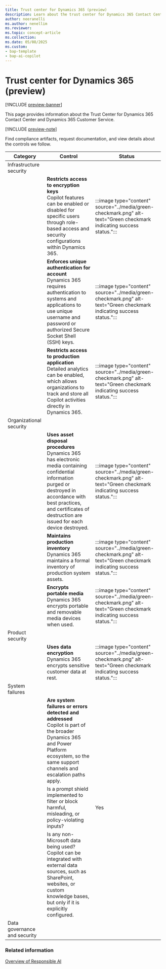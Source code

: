 ```yaml
---
title: Trust center for Dynamics 365 (preview)
description: Learn about the trust center for Dynamics 365 Contact Center and Customer Service, a resource for customers to learn about the security, privacy, and compliance of Microsoft products and services.
author: neeranelli
ms.author: nenellim
ms.reviewer: 
ms.topic: concept-article
ms.collection: 
ms.date: 05/08/2025
ms.custom: 
- bap-template
- bap-ai-copilot
---
```


# Trust center for Dynamics 365 (preview)

[!INCLUDE [preview-banner](~/../shared-content/shared/preview-includes/preview-banner.md)]
 
This page provides information about the Trust Center for Dynamics 365 Contact Center and Dynamics 365 Customer Service.

[!INCLUDE [preview-note](~/../shared-content/shared/preview-includes/preview-note-d365.md)]

Find compliance artifacts, request documentation, and view details about the controls we follow.

| Category  |Control|Status|
|------|-------|------|
|Infrastructure security|||
||**Restricts access to encryption keys** <br>Copilot features can be enabled or disabled for specific users through role-based access and security configurations within Dynamics 365. |:::image type="content" source="../media/green-checkmark.png" alt-text="Green checkmark indicating success status.":::|
||**Enforces unique authentication for account**<br> Dynamics 365 requires authentication to systems and applications to use unique username and password or authorized Secure Socket Shell (SSH) keys. |:::image type="content" source="../media/green-checkmark.png" alt-text="Green checkmark indicating success status.":::|
||**Restricts access to production application**<br>Detailed analytics can be enabled, which allows organizations to track and store all Copilot activities directly in Dynamics 365.|:::image type="content" source="../media/green-checkmark.png" alt-text="Green checkmark indicating success status.":::|
|Organizational security|||
||**Uses asset disposal procedures** <br>Dynamics 365 has electronic media containing confidential information purged or destroyed in accordance with best practices, and certificates of destruction are issued for each device destroyed.|:::image type="content" source="../media/green-checkmark.png" alt-text="Green checkmark indicating success status.":::|
||**Maintains production inventory**<br>Dynamics 365 maintains a formal inventory of production system assets.|:::image type="content" source="../media/green-checkmark.png" alt-text="Green checkmark indicating success status.":::|
||**Encrypts portable media**<br>Dynamics 365 encrypts portable and removable media devices when used.|:::image type="content" source="../media/green-checkmark.png" alt-text="Green checkmark indicating success status.":::|
|Product security|||
||**Uses data encryption**<br> Dynamics 365 encrypts sensitive customer data at rest. |:::image type="content" source="../media/green-checkmark.png" alt-text="Green checkmark indicating success status.":::|
|System failures|||
||**Are system failures or errors detected and addressed** <br> Copilot is part of the broader Dynamics 365 and Power Platform ecosystem, so the same support channels and escalation paths apply. ||
||Is a prompt shield implemented to filter or block harmful, misleading, or policy-violating inputs? <br>|Yes|
||Is any non-Microsoft data being used? <br> Copilot can be integrated with external data sources, such as SharePoint, websites, or custom knowledge bases, but only if it is explicitly configured. ||
|Data governance and security|||

### Related information

[Overview of Responsible AI](/dynamics365/customer-service/implement/responsible-ai-overview?context=/dynamics365/contact-center/context/administer-context)  
